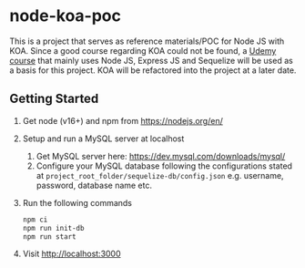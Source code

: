 # node-koa-poc

This is a project that serves as reference materials/POC for Node JS with KOA. Since a good course regarding KOA could not be found, a [Udemy course](https://www.udemy.com/course/nodejs-the-complete-guide/) that mainly uses Node JS, Express JS and Sequelize will be used as a basis for this project. KOA will be refactored into the project at a later date.

## Getting Started

1. Get node (v16+) and npm from <https://nodejs.org/en/>
2. Setup and run a MySQL server at localhost
   1. Get MySQL server here: <https://dev.mysql.com/downloads/mysql/>
   2. Configure your MySQL database following the configurations stated at `project_root_folder/sequelize-db/config.json` e.g. username, password, database name etc.
3. Run the following commands

   ```bash
   npm ci
   npm run init-db
   npm run start
   ```

4. Visit <http://localhost:3000>
